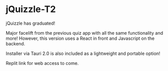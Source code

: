 # jQuizzle-T2
jQuizzle has graduated!

Major facelift from the previous quiz app with all the same functionality and more! However, this version uses a React in front and Javascript on the backend. 

Installer via Tauri 2.0 is also included as a lightweight and portable option! 

Replit link for web access to come.
